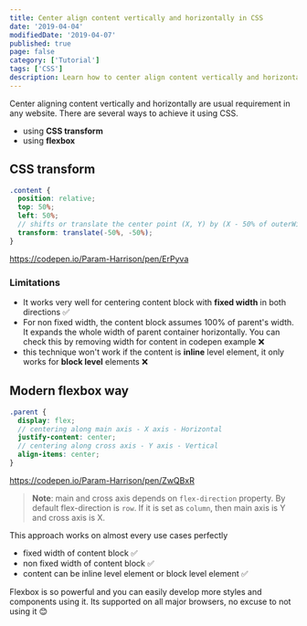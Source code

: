 ```yaml
---
title: Center align content vertically and horizontally in CSS
date: '2019-04-04'
modifiedDate: '2019-04-07'
published: true
page: false
category: ['Tutorial']
tags: ['CSS']
description: Learn how to center align content vertically and horizontally using CSS3. We discuss techniques using CSS transform and flexbox.
---
```


Center aligning content vertically and horizontally are usual requirement in any website. There are several ways to achieve it using CSS.

- using **CSS transform**
- using **flexbox**

## CSS transform

```scss
.content {
  position: relative;
  top: 50%;
  left: 50%;
  // shifts or translate the center point (X, Y) by (X - 50% of outerWidth, Y - 50% of outerHeight)
  transform: translate(-50%, -50%);
}
```

https://codepen.io/Param-Harrison/pen/ErPyva

### Limitations

- It works very well for centering content block with **fixed width** in both directions ✅
- For non fixed width, the content block assumes 100% of parent's width. It expands the whole width of parent container horizontally. You can check this by removing width for content in codepen example ❌
- this technique won't work if the content is **inline** level element, it only works for **block level** elements ❌

## Modern flexbox way

```scss
.parent {
  display: flex;
  // centering along main axis - X axis - Horizontal
  justify-content: center;
  // centering along cross axis - Y axis - Vertical
  align-items: center;
}
```

https://codepen.io/Param-Harrison/pen/ZwQBxR

> **Note**: main and cross axis depends on `flex-direction` property. By default flex-direction is `row`. If it is set as `column`, then main axis is Y and cross axis is X.

This approach works on almost every use cases perfectly

- fixed width of content block ✅
- non fixed width of content block ✅
- content can be inline level element or block level element ✅

Flexbox is so powerful and you can easily develop more styles and components using it. Its supported on all major browsers, no excuse to not using it 😊
